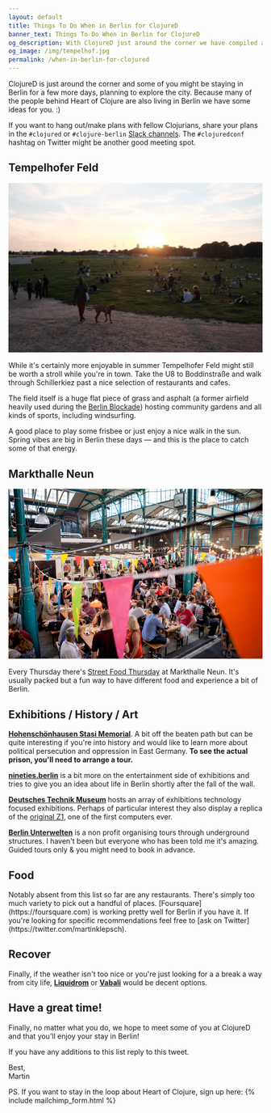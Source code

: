 ```yaml
---
layout: default
title: Things To Do When in Berlin for ClojureD
banner_text: Things To Do When in Berlin for ClojureD
og_description: With ClojureD just around the corner we have compiled a small list of things you might want to check out while in town.
og_image: /img/tempelhof.jpg
permalink: /when-in-berlin-for-clojured
---
```

<div class="mw7 center">

ClojureD is just around the corner and some of you might be staying in Berlin for a few more days, planning to explore the city. Because many of the people behind Heart of Clojure are also living in Berlin we have some ideas for you. :) 

If you want to hang out/make plans with fellow Clojurians, share your plans in the <code class="bg-light-gray ph2 pv1 br2 f5 mr1">#clojured</code> or <code class="bg-light-gray ph2 pv1 br2 f5 mr1">#clojure-berlin</code> [Slack channels](http://clojurians.net). The <code class="bg-light-gray ph2 pv1 br2 f5 mr1">#clojuredconf</code> hashtag on Twitter might be another good meeting spot.

<h2 class="mt5 mb3">Tempelhofer Feld</h2>

![Tempelhofer Feld](/img/tempelhof.jpg)

While it's certainly more enjoyable in summer Tempelhofer Feld might still be worth a stroll while you're in town. Take the U8 to Boddinstraße and walk through Schillerkiez past a nice selection of restaurants and cafes. 

The field itself is a huge flat piece of grass and asphalt (a former airfield heavily used during the [Berlin Blockade](https://en.wikipedia.org/wiki/Berlin_Blockade)) hosting community gardens and all kinds of sports, including windsurfing. 

A good place to play some frisbee or just enjoy a nice walk in the sun. Spring vibes are big in Berlin these days — and this is the place to catch some of that energy.

<h2 class="mt5 mb3">Markthalle Neun</h2>

![Street Food Thursdau](/img/street-food-thursday.jpg)

Every Thursday there's [Street Food Thursday](https://markthalleneun.de/veranstaltungen/81/2019/2/21/street-food-thursday) at Markthalle Neun. It's usually packed but a fun way to have different food and experience a bit of Berlin.

<h2 class="mt5 mb3">Exhibitions / History / Art</h2>

[**Hohenschönhausen Stasi Memorial**](https://www.stiftung-hsh.de). A bit off the beaten path but can be quite interesting if you're into history and would like to learn more about political persecution and oppression in East Germany. **To see the actual prison, you'll need to arrange a tour.**

[**nineties.berlin**](https://nineties.berlin/en) is a bit more on the entertainment side of exhibitions and tries to give you an idea about life in Berlin shortly after the fall of the wall.

[**Deutsches Technik Museum**](https://sdtb.de/museum-of-technology/623/) hosts an array of exhibitions technology focused exhibitions. Perhaps of particular interest they also display a replica of the [original Z1](https://sdtb.de/museum-of-technology/exhibitions/1256/), one of the first computers ever.

[**Berlin Unterwelten**](https://www.berliner-unterwelten.de/en.html) is a non profit organising tours through underground structures. I haven't been but everyone who has been told me it's amazing. Guided tours only & you might need to book in advance.

<h2 class="mt5 mb3">Food</h2>
Notably absent from this list so far are any restaurants. There's simply too much variety to pick out a handful of places. [Foursquare](https://foursquare.com) is working pretty well for Berlin if you have it. If you're looking for specific recommendations feel free to [ask on Twitter](https://twitter.com/martinklepsch).

<h2 class="mt5 mb3">Recover</h2>

Finally, if the weather isn't too nice or you're just looking for a a break a way from city life, [**Liquidrom**](https://liquidrom-berlin.de/en/) or [**Vabali**](https://www.vabali.de) would be decent options.

<h2 class="mt5 mb3">Have a great time!</h2>

Finally, no matter what you do, we hope to meet some of you at ClojureD and that you'll enjoy your stay in Berlin!

If you have any additions to this list reply to this tweet.

Best,  
Martin


<div class="mt6">
PS. If you want to stay in the loop about Heart of Clojure, sign up here:
{% include mailchimp_form.html %}
</div>

</div>

